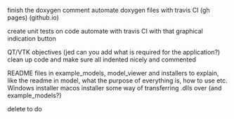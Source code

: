 finish the doxygen comment
automate doxygen files with travis CI (gh pages) (github.io)

create unit tests on code
automate with travis CI with that graphical indication button

QT/VTK objectives (jed can you add what is required for the application?)
clean up code and make sure all indented nicely and commented

README files in example_models, model_viewer and installers to explain, like the readme in model, what the purpose of everything is, how to use etc.
Windows installer
macos installer
some way of transferring .dlls over (and example_models?)

delete to do
